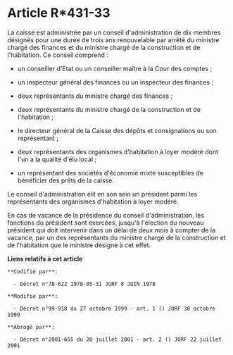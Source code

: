 # Article R*431-33

La caisse est administrée par un conseil d'administration de dix membres désignés pour une durée de trois ans renouvelable
par arrêté du ministre chargé des finances et du ministre chargé de la construction et de l'habitation. Ce conseil comprend :

- un conseiller d'Etat ou un conseiller maître à la Cour des comptes ;

- un inspecteur général des finances ou un inspecteur des finances ;

- deux représentants du ministre chargé des finances ;

- deux représentants du ministre chargé de la construction et de l'habitation ;

- le directeur général de la Caisse des dépôts et consignations ou son représentant ;

- deux représentants des organismes d'habitation à loyer modéré dont l'un a la qualité d'élu local ;

- un représentant des sociétés d'économie mixte susceptibles de bénéficier des prêts de la caisse.

Le conseil d'administration élit en son sein un président parmi les représentants des organismes d'habitation à loyer modéré.

En cas de vacance de la présidence du conseil d'administration, les fonctions du président sont exercées, jusqu'à l'élection
du nouveau président qui doit intervenir dans un délai de deux mois à compter de la vacance, par un des représentants du
ministre chargé de la construction et de l'habitation que le ministre désigne à cet effet.

**Liens relatifs à cet article**

	**Codifié par**:

	  - Décret n°78-622 1978-05-31 JORF 8 JUIN 1978

	**Modifié par**:

	  - Décret n°99-918 du 27 octobre 1999 - art. 1 () JORF 30 octobre 1999

	**Abrogé par**:

	  - Décret n°2001-655 du 20 juillet 2001 - art. 2 () JORF 22 juillet 2001
